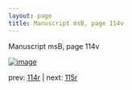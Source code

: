 ```yaml
---
layout: page
title: Manuscript msB, page 114v
---
```


Manuscript msB, page 114v

[![image](http://www.homermultitext.org/iipsrv?OBJ=IIP,1.0&FIF=/project/homer/pyramidal/deepzoom/hmt/vbbifolio/v1/vb_114v_115r.tif&WID=100&CVT=JPEG)](http://www.homermultitext.org/ict2/?urn=urn:cite2:hmt:vbbifolio.v1:vb_114v_115r)

prev:  [114r](../114r) | next:  [115r](../115r)

